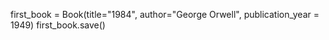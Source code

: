 first_book = Book(title="1984", author="George Orwell", publication_year = 1949)
first_book.save()
<!-- Creates the first record called First_book and fills with attribute value above-->